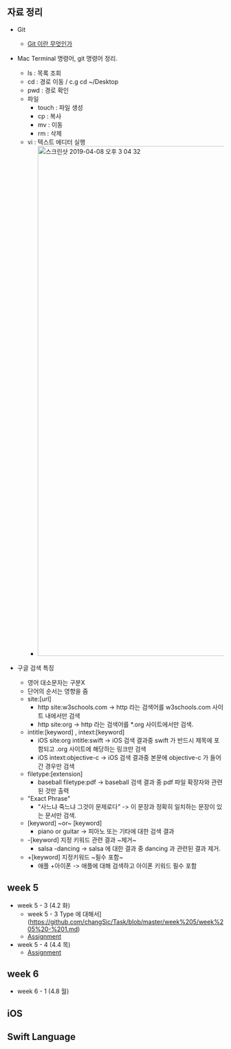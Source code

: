 ## 자료 정리
* Git
  * [Git 이란 무엇인가](https://wodonggun.github.io/wodonggun.github.io/study/Git-%EC%9D%B4%EB%9E%80.html)
* Mac Terminal 명령어, git 명령어 정리.
  * ls : 목록 조회
  * cd : 경로 이동 / c.g cd ~/Desktop
  *  pwd : 경로 확인
  * 파일
    * touch : 파일 생성
    * cp : 복사
    * mv : 이동
    * rm : 삭제
  * vi : 텍스트 에디터 실행
    * <img width="1183" alt="스크린샷 2019-04-08 오후 3 04 32" src="https://user-images.githubusercontent.com/38423205/55704573-69f62f00-5a17-11e9-85a2-f35e9e42b9aa.png">


* 구글 검색 특징
  * 영어 대소문자는 구분X
  * 단어의 순서는 영향을 줌
  * site:[url]
    * http site:w3schools.com -> http 라는 검색어를 w3schools.com 사이트 내에서만 검색
    * http site:org -> http 라는 검색어를 *.org 사이트에서만 검색.
  * intitle:[keyword] , intext:[keyword]
    * iOS site:org intitle:swift -> iOS 검색 결과중 swift 가 반드시 제목에 포함되고 .org 사이트에 해당하는 링크만 검색
    * iOS intext:objective-c -> iOS 검색 결과중 본문에 objective-c 가 들어간 경우만 검색
  * filetype:[extension] 
    * baseball filetype:pdf -> baseball 검색 결과 중 pdf 파일 확장자와 관련된 것만 출력
  * "Exact Phrase"
    * "사느냐 죽느냐 그것이 문제로다" -> 이 문장과 정확히 일치하는 문장이 있는 문서만 검색.
  * [keyword] ~or~ [keyword]
    * piano or guitar -> 피아노 또는 기타에 대한 검색 결과
  * -[keyword] 지정 키워드 관련 결과 ~제거~
    * salsa -dancing -> salsa 에 대한 결과 중 dancing 과 관련된 결과 제거.
  * +[keyword] 지정키워드 ~필수 포함~
    * 애플 +아이폰 -> 애플에 대해 검색하고 아이폰 키워드 필수 포함

## week 5

* week 5 - 3 (4.2 화)
  * week 5 - 3 Type 에 대해서](https://github.com/changSic/Task/blob/master/week%205/week%205%20-%201.md)
  * [Assignment]()
* week 5 - 4 (4.4 목)
  * [Assignment]()

## week 6
* week 6 - 1 (4.8 월)



## iOS

## Swift Language


